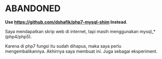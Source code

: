 # ABANDONED #

**Use <https://github.com/dshafik/php7-mysql-shim> Instead**.

Saya mendapatkan skrip web di internet,
tapi masih menggunakan mysql_* (php4/php5).

Karena di php7 fungsi itu sudah dihapus, maka
saya perlu mengembalikannya. Akhirnya saya membuat
ini. Juga sebagai eksperiment.